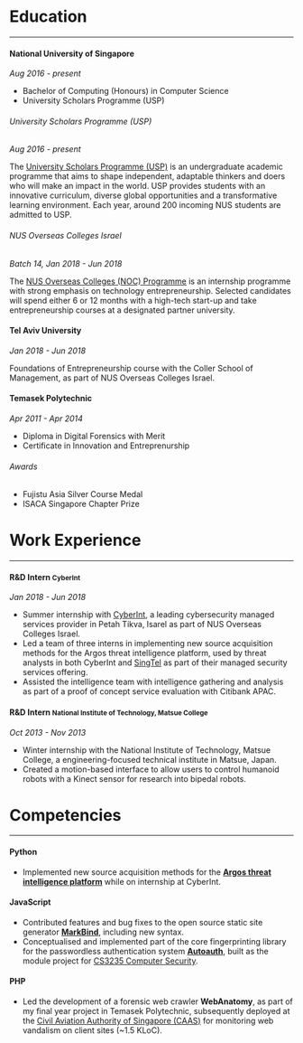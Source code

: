 <h1 class="font-weight-light">Education</h1>

---
#### National University of Singapore
_Aug 2016 - present_

- Bachelor of Computing (Honours) in Computer Science
- University Scholars Programme (USP)

###### University Scholars Programme (USP)
_Aug 2016 - present_

The [University Scholars Programme (USP)](http://usp.nus.edu.sg/) is an undergraduate academic programme that aims to shape independent, adaptable thinkers and doers who will make an impact in the world. USP provides students with an innovative curriculum, diverse global opportunities and a transformative learning environment. Each year, around 200 incoming NUS students are admitted to USP. 

###### NUS Overseas Colleges Israel
_Batch 14, Jan 2018 - Jun 2018_

The [NUS Overseas Colleges (NOC) Programme](https://enterprise.nus.edu.sg/educate/nus-overseas-colleges) is an internship programme with strong emphasis on technology entrepreneurship. Selected candidates will spend either 6 or 12 months with a high-tech start-up and take entrepreneurship courses at a designated partner university.

#### Tel Aviv University
_Jan 2018 - Jun 2018_

Foundations of Entrepreneurship course with the Coller School of Management, as part of NUS Overseas Colleges Israel.

#### Temasek Polytechnic
_Apr 2011 - Apr 2014_

- Diploma in Digital Forensics with Merit
- Certificate in Innovation and Entreprenurship

###### Awards
- Fujistu Asia Silver Course Medal
- ISACA Singapore Chapter Prize

<h1 class="font-weight-light">Work Experience</h1>

---
<h4>R&D Intern <small class="text-muted">CyberInt</small></h4>

_Jan 2018 - Jun 2018_

- Summer internship with [CyberInt](https://www.cyberint.com/), a leading cybersecurity managed services provider in Petah Tikva, Isarel as part of NUS Overseas Colleges Israel. 
- Led a team of three interns in implementing new source acquisition methods for the Argos threat intelligence platform, used by threat analysts in both CyberInt and [SingTel](https://www.singtel.com/business/enterprise-solutions/cyber-security/enterprise-security/managed-security-services) as part of their managed security services offering. 
- Assisted the intelligence team with intelligence gathering and analysis as part of a proof of concept service evaluation with Citibank APAC.

<h4>R&D Intern <small class="text-muted">National Institute of Technology, Matsue College</small></h4>

_Oct 2013 - Nov 2013_

- Winter internship with the National Institute of Technology, Matsue College, a engineering-focused technical institute in Matsue, Japan. 
- Created a motion-based interface to allow users to control humanoid robots with a Kinect sensor for research into bipedal robots.

<h1 class="font-weight-light">Competencies</h1>

---
#### Python
- Implemented new source acquisition methods for the [**Argos threat intelligence platform**](https://www.cyberint.com/product/argos-digital-risk-protection-platform/) while on internship at CyberInt.

#### JavaScript
- Contributed features and bug fixes to the open source static site generator [**MarkBind**](https://markbind.github.io/markbind/), including new syntax.
- Conceptualised and implemented part of the core fingerprinting library for the passwordless authentication system [**Autoauth**](https://github.com/cs3235-autoauth), built as the module project for [CS3235 Computer Security](https://www.comp.nus.edu.sg/~hugh/presentations/cs3235/).

#### PHP
- Led the development of a forensic web crawler **WebAnatomy**, as part of my final year project in Temasek Polytechnic, subsequently deployed at the [Civil Aviation Authority of Singapore (CAAS)](https://www.caas.gov.sg/) for monitoring web vandalism on client sites (~1.5 KLoC).

<!--
#### Java
- In charge of storage and code quality for a relationship tracker and intelligence tool [**Intelli**](https://github.com/CS2103AUG2017-F10-B1/main) (~1 KLoC), built as the module project for [CS2103 Software Engineering](https://nus-cs2103-ay1718s1.github.io/website/).

#### Swift
- Built a social task manager app for iOS devices **DOgether** as part of [CP2106 Orbital Programme](https://orbital.comp.nus.edu.sg/) (~2 KLoC).
-->
